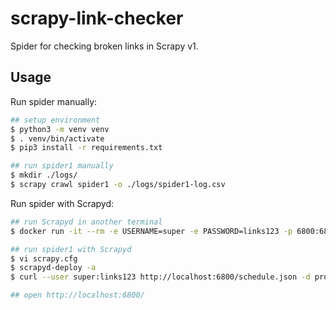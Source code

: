 scrapy-link-checker
===================

Spider for checking broken links in Scrapy v1.


Usage
-----

Run spider manually:

```bash
## setup environment
$ python3 -m venv venv
$ . venv/bin/activate
$ pip3 install -r requirements.txt

## run spider1 manually
$ mkdir ./logs/
$ scrapy crawl spider1 -o ./logs/spider1-log.csv
```

Run spider with Scrapyd:

```bash
## run Scrapyd in another terminal
$ docker run -it --rm -e USERNAME=super -e PASSWORD=links123 -p 6800:6800 -v scrapyd-volume:/scrapyd gw000/scrapyd-authenticated

## run spider1 with Scrapyd
$ vi scrapy.cfg
$ scrapyd-deploy -a
$ curl --user super:links123 http://localhost:6800/schedule.json -d project=bot -d spider=spider1

## open http://localhost:6800/
```
